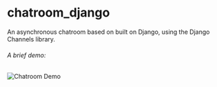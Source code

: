 # chatroom_django
An asynchronous chatroom based on built on Django, using the Django Channels library.


###### A brief demo:
![Chatroom Demo](media/display.gif)



